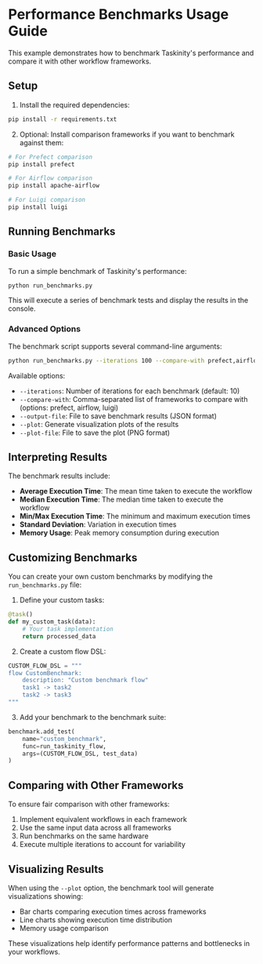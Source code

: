# Performance Benchmarks Usage Guide

This example demonstrates how to benchmark Taskinity's performance and compare it with other workflow frameworks.

## Setup

1. Install the required dependencies:

```bash
pip install -r requirements.txt
```

2. Optional: Install comparison frameworks if you want to benchmark against them:

```bash
# For Prefect comparison
pip install prefect

# For Airflow comparison
pip install apache-airflow

# For Luigi comparison
pip install luigi
```

## Running Benchmarks

### Basic Usage

To run a simple benchmark of Taskinity's performance:

```bash
python run_benchmarks.py
```

This will execute a series of benchmark tests and display the results in the console.

### Advanced Options

The benchmark script supports several command-line arguments:

```bash
python run_benchmarks.py --iterations 100 --compare-with prefect,airflow --output-file results.json
```

Available options:

- `--iterations`: Number of iterations for each benchmark (default: 10)
- `--compare-with`: Comma-separated list of frameworks to compare with (options: prefect, airflow, luigi)
- `--output-file`: File to save benchmark results (JSON format)
- `--plot`: Generate visualization plots of the results
- `--plot-file`: File to save the plot (PNG format)

## Interpreting Results

The benchmark results include:

- **Average Execution Time**: The mean time taken to execute the workflow
- **Median Execution Time**: The median time taken to execute the workflow
- **Min/Max Execution Time**: The minimum and maximum execution times
- **Standard Deviation**: Variation in execution times
- **Memory Usage**: Peak memory consumption during execution

## Customizing Benchmarks

You can create your own custom benchmarks by modifying the `run_benchmarks.py` file:

1. Define your custom tasks:

```python
@task()
def my_custom_task(data):
    # Your task implementation
    return processed_data
```

2. Create a custom flow DSL:

```python
CUSTOM_FLOW_DSL = """
flow CustomBenchmark:
    description: "Custom benchmark flow"
    task1 -> task2
    task2 -> task3
"""
```

3. Add your benchmark to the benchmark suite:

```python
benchmark.add_test(
    name="custom_benchmark",
    func=run_taskinity_flow,
    args=(CUSTOM_FLOW_DSL, test_data)
)
```

## Comparing with Other Frameworks

To ensure fair comparison with other frameworks:

1. Implement equivalent workflows in each framework
2. Use the same input data across all frameworks
3. Run benchmarks on the same hardware
4. Execute multiple iterations to account for variability

## Visualizing Results

When using the `--plot` option, the benchmark tool will generate visualizations showing:

- Bar charts comparing execution times across frameworks
- Line charts showing execution time distribution
- Memory usage comparison

These visualizations help identify performance patterns and bottlenecks in your workflows.
